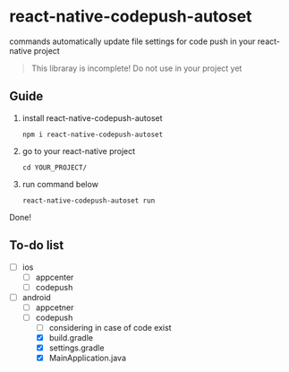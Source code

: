 # react-native-codepush-autoset

commands automatically update file settings for code push in your react-native project

> This libraray is incomplete! Do not use in your project yet

## Guide

1. install react-native-codepush-autoset

   ```
   npm i react-native-codepush-autoset
   ```

2. go to your react-native project

   ```
   cd YOUR_PROJECT/
   ```

3. run command below
   ```
   react-native-codepush-autoset run
   ```

Done!

## To-do list

- [ ] ios
  - [ ] appcenter
  - [ ] codepush
- [ ] android
  - [ ] appcetner
  - [ ] codepush
    - [ ] considering in case of code exist
    - [x] build.gradle
    - [x] settings.gradle
    - [x] MainApplication.java
